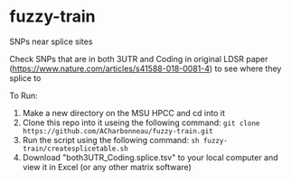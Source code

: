 # fuzzy-train
SNPs near splice sites


Check SNPs that are in both 3UTR and Coding in original LDSR paper (https://www.nature.com/articles/s41588-018-0081-4) to see where they splice to


To Run:

  1. Make a new directory on the MSU HPCC and cd into it
  2. Clone this repo into it useing the following command:
  `git clone https://github.com/ACharbonneau/fuzzy-train.git`
  3. Run the script using the following command:
  `sh fuzzy-train/createsplicetable.sh`
  4. Download "both3UTR_Coding.splice.tsv" to your local computer and view it in Excel (or any other matrix software)
